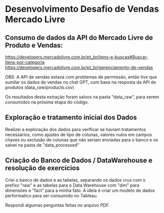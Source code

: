 # Desenvolvimento Desafio de Vendas Mercado Livre

## Consumo de dados da API do Mercado Livre de Produto e Vendas:

https://developers.mercadolivre.com.br/pt_br/itens-e-buscas#Buscar-itens-por-categoria
https://developers.mercadolivre.com.br/pt_br/gerenciamento-de-vendas

OBS: A API de vendas estava com problemas de permissão, então tive que sumilar os dados de vendas no chat GPT, com base na resposta da API de produtos (data_raw/products.csv)

Os resultados desta extração foram salvos na pasta "data_raw", para serem consumidos na próxima etapa do código.

## Exploração e tratamento inicial dos Dados
Realizei a exploração dos dados para verificar se haviam tratamentos necessários, como ajustes de tipo de colunas, valores nulos em campos chaves ou exclusão de colunas que não seriam enviadas para o banco e os salvei na pasta de "data_processed"

## Criação do Banco de Dados / DataWarehouse e resolução de exercícios

Criei o banco de dados e as tabelas, separando os dados crus com o prefíxo "raw" e as tabelas para o Data Warehouse com "dim" para dimensões e "fact" para a minha fato.
A ideia é criar um modelo de dados performatíco para ser consumido no Tableau.

Respondi algumas perguntas feitas no arquivo PDF.
